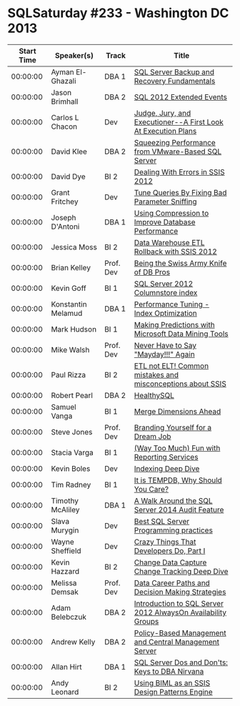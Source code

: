 # SQLSaturday #233 - Washington DC 2013
Start Time|Speaker(s)|Track|Title
---|---|---|---
00:00:00|Ayman El-Ghazali|DBA 1|[SQL Server Backup and Recovery Fundamentals](10079.md)
00:00:00|Jason Brimhall|DBA 2|[SQL 2012 Extended Events](10828.md)
00:00:00|Carlos L Chacon|Dev|[Judge, Jury,  and Executioner--A First Look At Execution Plans](11180.md)
00:00:00|David Klee|DBA 2|[Squeezing Performance from VMware-Based SQL Server](12552.md)
00:00:00|David Dye|BI 2|[Dealing With Errors in SSIS 2012](12962.md)
00:00:00|Grant Fritchey|Dev|[Tune Queries By Fixing Bad Parameter Sniffing ](14745.md)
00:00:00|Joseph D'Antoni|DBA 1|[Using Compression to Improve Database Performance](16209.md)
00:00:00|Jessica Moss|BI 2|[Data Warehouse ETL Rollback with SSIS 2012](16667.md)
00:00:00|Brian Kelley|Prof. Dev|[Being the Swiss Army Knife of DB Pros](18015.md)
00:00:00|Kevin Goff|BI 1|[SQL Server 2012 Columnstore index](18284.md)
00:00:00|Konstantin Melamud|DBA 1|[Performance Tuning - Index Optimization](18540.md)
00:00:00|Mark Hudson|BI 1|[Making Predictions with Microsoft Data Mining Tools](20202.md)
00:00:00|Mike Walsh|Prof. Dev|[Never Have to Say "Mayday!!!" Again](20440.md)
00:00:00|Paul Rizza|BI 2|[ETL not ELT!  Common mistakes and misconceptions about SSIS](21801.md)
00:00:00|Robert Pearl|DBA 2|[HealthySQL ](23547.md)
00:00:00|Samuel Vanga|BI 1|[Merge Dimensions Ahead](23895.md)
00:00:00|Steve Jones|Prof. Dev|[Branding Yourself for a Dream Job](24483.md)
00:00:00|Stacia Varga|BI 1|[(Way Too Much) Fun with Reporting Services ](24697.md)
00:00:00|Kevin Boles|Dev|[Indexing Deep Dive](26151.md)
00:00:00|Tim Radney|BI 1|[It is TEMPDB, Why Should You Care?](26724.md)
00:00:00|Timothy McAliley|DBA 1|[A Walk Around the SQL Server 2014 Audit Feature](26825.md)
00:00:00|Slava Murygin|Dev|[Best SQL Server Programming practices](27511.md)
00:00:00|Wayne Sheffield|Dev|[Crazy Things That Developers Do, Part I](27688.md)
00:00:00|Kevin Hazzard|BI 2|[Change Data Capture  Change Tracking Deep Dive](28235.md)
00:00:00|Melissa Demsak|Prof. Dev|[Data Career Paths and Decision Making Strategies](35784.md)
00:00:00|Adam Belebczuk|DBA 2|[Introduction to SQL Server 2012 AlwaysOn Availability Groups](8965.md)
00:00:00|Andrew Kelly|DBA 2|[Policy-Based Management and Central Management Server ](9153.md)
00:00:00|Allan Hirt|DBA 1|[SQL Server Dos and Don'ts: Keys to DBA Nirvana](9245.md)
00:00:00|Andy Leonard|BI 2|[Using BIML as an SSIS Design Patterns Engine ](9497.md)
